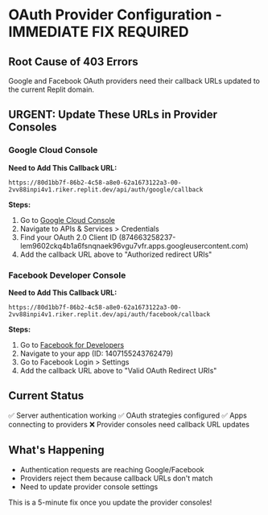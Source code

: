 # OAuth Provider Configuration - IMMEDIATE FIX REQUIRED

## Root Cause of 403 Errors
Google and Facebook OAuth providers need their callback URLs updated to the current Replit domain.

## URGENT: Update These URLs in Provider Consoles

### Google Cloud Console
**Need to Add This Callback URL:**
```
https://80d1bb7f-86b2-4c58-a8e0-62a1673122a3-00-2vv88inpi4v1.riker.replit.dev/api/auth/google/callback
```

**Steps:**
1. Go to [Google Cloud Console](https://console.cloud.google.com)
2. Navigate to APIs & Services > Credentials
3. Find your OAuth 2.0 Client ID (874663258237-lem9602ckq4b1a6fsnqnaek96vgu7vfr.apps.googleusercontent.com)
4. Add the callback URL above to "Authorized redirect URIs"

### Facebook Developer Console
**Need to Add This Callback URL:**
```
https://80d1bb7f-86b2-4c58-a8e0-62a1673122a3-00-2vv88inpi4v1.riker.replit.dev/api/auth/facebook/callback
```

**Steps:**
1. Go to [Facebook for Developers](https://developers.facebook.com)
2. Navigate to your app (ID: 1407155243762479)
3. Go to Facebook Login > Settings
4. Add the callback URL above to "Valid OAuth Redirect URIs"

## Current Status
✅ Server authentication working
✅ OAuth strategies configured
✅ Apps connecting to providers
❌ Provider consoles need callback URL updates

## What's Happening
- Authentication requests are reaching Google/Facebook
- Providers reject them because callback URLs don't match
- Need to update provider console settings

This is a 5-minute fix once you update the provider consoles!